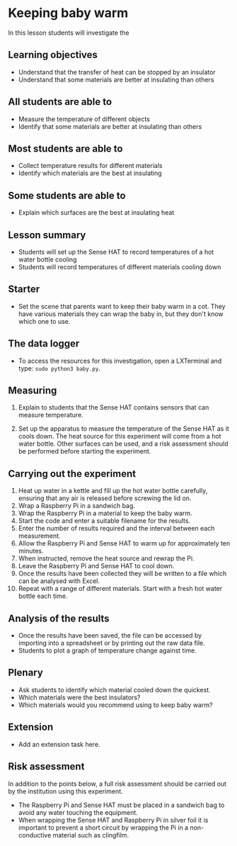 # Keeping baby warm

In this lesson students will investigate the 

## Learning objectives

- Understand that the transfer of heat can be stopped by an insulator
- Understand that some materials are better at insulating than others


## All students are able to

- Measure the temperature of different objects 
- Identify that some materials are better at insulating than others

## Most students are able to

- Collect temperature results for different materials
- Identify which materials are the best at insulating

## Some students are able to

- Explain which surfaces are the best at insulating heat

## Lesson summary

- Students will set up the Sense HAT to record temperatures of a hot water bottle cooling
- Students will record temperatures of different materials cooling down

## Starter

- Set the scene that parents want to keep their baby warm in a cot. They have various materials they can wrap the baby in, but they don't know which one to use.


## The data logger

- To access the resources for this investigation, open a LXTerminal and type: `sudo python3 baby.py`.

## Measuring 

1. Explain to students that the Sense HAT contains sensors that can measure temperature.

1. Set up the apparatus to measure the temperature of the Sense HAT as it cools down. The heat source for this experiment will come from a hot water bottle. Other surfaces can be used, and a risk assessment should be performed before starting the experiment.

## Carrying out the experiment

1. Heat up water in a kettle and fill up the hot water bottle carefully, ensuring that any air is released before screwing the lid on.
1. Wrap a Raspberry Pi in a sandwich bag.
1. Wrap the Raspberry Pi in a material to keep the baby warm.
1. Start the code and enter a suitable filename for the results.
1. Enter the number of results required and the interval between each measurement.
1. Allow the Raspberry Pi and Sense HAT to warm up for approximately ten minutes.
1. When instructed, remove the heat source and rewrap the Pi.
1. Leave the Raspberry Pi and Sense HAT to cool down.
1. Once the results have been collected they will be written to a file which can be analysed with Excel.
1. Repeat with a range of different materials. Start with a fresh hot water bottle each time.

## Analysis of the results

- Once the results have been saved, the file can be accessed by importing into a spreadsheet or by printing out the raw data file.
- Students to plot a graph of temperature change against time.

## Plenary

- Ask students to identify which material cooled down the quickest.
- Which materials were the best insulators?
- Which materials would you recommend using to keep baby warm?

## Extension

- Add an extension task here.

## Risk assessment

In addition to the points below, a full risk assessment should be carried out by the institution using this experiment.

- The Raspberry Pi and Sense HAT must be placed in a sandwich bag to avoid any water touching the equipment.
- When wrapping the Sense HAT and Raspberry Pi in silver foil it is important to prevent a short circuit by wrapping the Pi in a non-conductive material such as clingfilm.
